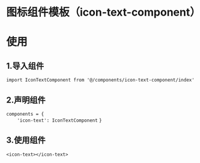 
# 图标组件模板（icon-text-component）

# 使用
## 1.导入组件
`import IconTextComponent from '@/components/icon-text-component/index'`
## 2.声明组件
`components = {`  
`    'icon-text': IconTextComponent`
`}`
## 3.使用组件
`<icon-text></icon-text>`
